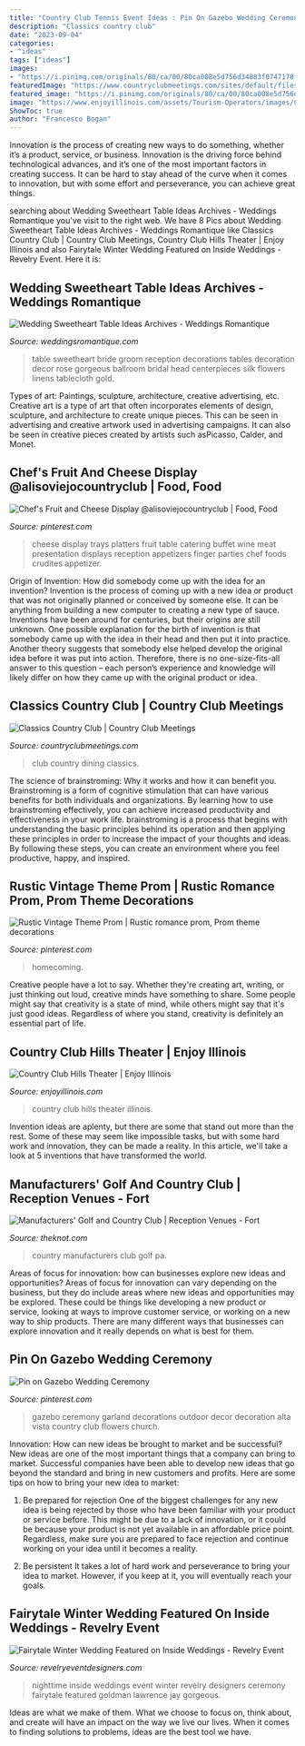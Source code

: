```yaml
---
title: "Country Club Tennis Event Ideas : Pin On Gazebo Wedding Ceremony"
description: "Classics country club"
date: "2023-09-04"
categories:
- "ideas"
tags: ["ideas"]
images:
- "https://i.pinimg.com/originals/80/ca/00/80ca008e5d756d34883f0747178f73b4.jpg"
featuredImage: "https://www.countryclubmeetings.com/sites/default/files/course_photos/clasicc_dining_room_03_640x420.jpg"
featured_image: "https://i.pinimg.com/originals/80/ca/00/80ca008e5d756d34883f0747178f73b4.jpg"
image: "https://www.enjoyillinois.com/assets/Tourism-Operators/images/Country-Club-Hills-Theater-main.jpg"
ShowToc: true
author: "Francesco Bogan"
---
```



Innovation is the process of creating new ways to do something, whether it’s a product, service, or business. Innovation is the driving force behind technological advances, and it’s one of the most important factors in creating success. It can be hard to stay ahead of the curve when it comes to innovation, but with some effort and perseverance, you can achieve great things.

	

		
searching about Wedding Sweetheart Table Ideas Archives - Weddings Romantique you've visit to the right web. We have 8 Pics about Wedding Sweetheart Table Ideas Archives - Weddings Romantique like Classics Country Club | Country Club Meetings, Country Club Hills Theater | Enjoy Illinois and also Fairytale Winter Wedding Featured on Inside Weddings - Revelry Event. Here it is:
		
    
## Wedding Sweetheart Table Ideas Archives - Weddings Romantique

<img loading=lazy src="https://weddingsromantique.com/wp/wp-content/uploads/2014/12/Sweetheart-Table-for-Bride-and-Groom-ballroom-reception1.jpg" onerror="this.onerror=null;this.src='https://tse2.mm.bing.net/th?id=OIP.J7KprsMfosnWibxmsFRnGQHaLR&amp;pid=15.1';" alt="Wedding Sweetheart Table Ideas Archives - Weddings Romantique">

_Source: weddingsromantique.com_

>table sweetheart bride groom reception decorations tables decoration decor rose gorgeous ballroom bridal head centerpieces silk flowers linens tablecloth gold. 

	

Types of art: Paintings, sculpture, architecture, creative advertising, etc.
Creative art is a type of art that often incorporates elements of design, sculpture, and architecture to create unique pieces. This can be seen in advertising and creative artwork used in advertising campaigns. It can also be seen in creative pieces created by artists such asPicasso, Calder, and Monet.

    
## Chef&#039;s Fruit And Cheese Display @alisoviejocountryclub | Food, Food

<img loading=lazy src="https://i.pinimg.com/originals/80/ca/00/80ca008e5d756d34883f0747178f73b4.jpg" onerror="this.onerror=null;this.src='https://tse2.mm.bing.net/th?id=OIP.1ldgr-VQjNQABDLxLLwQ8wHaLH&amp;pid=15.1';" alt="Chef&#039;s Fruit and Cheese Display @alisoviejocountryclub | Food, Food">

_Source: pinterest.com_

>cheese display trays platters fruit table catering buffet wine meat presentation displays reception appetizers finger parties chef foods crudites appetizer. 

	

Origin of Invention: How did somebody come up with the idea for an invention?
Invention is the process of coming up with a new idea or product that was not originally planned or conceived by someone else. It can be anything from building a new computer to creating a new type of sauce. Inventions have been around for centuries, but their origins are still unknown. One possible explanation for the birth of invention is that somebody came up with the idea in their head and then put it into practice. Another theory suggests that somebody else helped develop the original idea before it was put into action. Therefore, there is no one-size-fits-all answer to this question – each person’s experience and knowledge will likely differ on how they came up with the original product or idea.

    
## Classics Country Club | Country Club Meetings

<img loading=lazy src="https://www.countryclubmeetings.com/sites/default/files/course_photos/clasicc_dining_room_03_640x420.jpg" onerror="this.onerror=null;this.src='https://tse2.mm.bing.net/th?id=OIP.4C7G2e0km7Kx_Zl5HA8IeQHaE3&amp;pid=15.1';" alt="Classics Country Club | Country Club Meetings">

_Source: countryclubmeetings.com_

>club country dining classics. 

	

The science of brainstroming: Why it works and how it can benefit you.
Brainstroming is a form of cognitive stimulation that can have various benefits for both individuals and organizations. By learning how to use brainstroming effectively, you can achieve increased productivity and effectiveness in your work life. brainstroming is a process that begins with understanding the basic principles behind its operation and then applying these principles in order to increase the impact of your thoughts and ideas. By following these steps, you can create an environment where you feel productive, happy, and inspired.

    
## Rustic Vintage Theme Prom | Rustic Romance Prom, Prom Theme Decorations

<img loading=lazy src="https://i.pinimg.com/736x/2a/df/dc/2adfdc4da7722992f64f4a083f1677e0.jpg" onerror="this.onerror=null;this.src='https://tse1.mm.bing.net/th?id=OIP.JWapOjw2jhhhB7fGJEBAfwHaJ3&amp;pid=15.1';" alt="Rustic Vintage Theme Prom | Rustic romance prom, Prom theme decorations">

_Source: pinterest.com_

>homecoming. 

	

Creative people have a lot to say. Whether they're creating art, writing, or just thinking out loud, creative minds have something to share. Some people might say that creativity is a state of mind, while others might say that it's just good ideas. Regardless of where you stand, creativity is definitely an essential part of life.

    
## Country Club Hills Theater | Enjoy Illinois

<img loading=lazy src="https://www.enjoyillinois.com/assets/Tourism-Operators/images/Country-Club-Hills-Theater-main.jpg" onerror="this.onerror=null;this.src='https://tse1.mm.bing.net/th?id=OIP.QXbYwFxRtjpYJxg8Ordf-gHaEK&amp;pid=15.1';" alt="Country Club Hills Theater | Enjoy Illinois">

_Source: enjoyillinois.com_

>country club hills theater illinois. 

	

Invention ideas are aplenty, but there are some that stand out more than the rest. Some of these may seem like impossible tasks, but with some hard work and innovation, they can be made a reality. In this article, we'll take a look at 5 inventions that have transformed the world.

    
## Manufacturers&#039; Golf And Country Club | Reception Venues - Fort

<img loading=lazy src="https://media-api.xogrp.com/images/799c4e47-3873-42a0-a6d2-99561854212f~rs_720.480" onerror="this.onerror=null;this.src='https://tse4.mm.bing.net/th?id=OIP.zNcf51_LGO4TtqVkymJaWgHaE8&amp;pid=15.1';" alt="Manufacturers&#039; Golf and Country Club | Reception Venues - Fort">

_Source: theknot.com_

>country manufacturers club golf pa. 

	

Areas of focus for innovation: how can businesses explore new ideas and opportunities?
Areas of focus for innovation can vary depending on the business, but they do include areas where new ideas and opportunities may be explored. These could be things like developing a new product or service, looking at ways to improve customer service, or working on a new way to ship products. There are many different ways that businesses can explore innovation and it really depends on what is best for them.

    
## Pin On Gazebo Wedding Ceremony

<img loading=lazy src="https://i.pinimg.com/736x/36/2e/97/362e977236beee6a734f7da6dff27221--wedding-gazebo-wedding-garlands.jpg" onerror="this.onerror=null;this.src='https://tse2.mm.bing.net/th?id=OIP.ksalwZxAcoyePLEAvJATkgHaJ3&amp;pid=15.1';" alt="Pin on Gazebo Wedding Ceremony">

_Source: pinterest.com_

>gazebo ceremony garland decorations outdoor decor decoration alta vista country club flowers church. 

	

Innovation: How can new ideas be brought to market and be successful?
New ideas are one of the most important things that a company can bring to market. Successful companies have been able to develop new ideas that go beyond the standard and bring in new customers and profits. Here are some tips on how to bring your new idea to market:
1. Be prepared for rejection
One of the biggest challenges for any new idea is being rejected by those who have been familiar with your product or service before. This might be due to a lack of innovation, or it could be because your product is not yet available in an affordable price point. Regardless, make sure you are prepared to face rejection and continue working on your idea until it becomes a reality.

2. Be persistent
It takes a lot of hard work and perseverance to bring your idea to market. However, if you keep at it, you will eventually reach your goals.

    
## Fairytale Winter Wedding Featured On Inside Weddings - Revelry Event

<img loading=lazy src="https://www.revelryeventdesigners.com/blog/wp-content/uploads/2016/10/revelry_event_designers_beverly_hills_wedding_inside_weddings4.png" onerror="this.onerror=null;this.src='https://tse4.mm.bing.net/th?id=OIP.64PwMkufY8OQh4B1XYMrTAHaLL&amp;pid=15.1';" alt="Fairytale Winter Wedding Featured on Inside Weddings - Revelry Event">

_Source: revelryeventdesigners.com_

>nighttime inside weddings event winter revelry designers ceremony fairytale featured goldman lawrence jay gorgeous. 

	

Ideas are what we make of them. What we choose to focus on, think about, and create will have an impact on the way we live our lives. When it comes to finding solutions to problems, ideas are the best tool we have.

